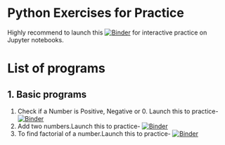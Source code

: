 # Python Exercises for Practice
 


Highly recommend to launch this [![Binder](https://mybinder.org/badge_logo.svg)](https://mybinder.org/v2/gh/codinglake/Python-Exercises/master) for interactive practice on Jupyter notebooks. 

# List of programs
 ## 1. Basic programs
1. Check if a Number is Positive, Negative or 0. Launch this to practice- [![Binder](https://mybinder.org/badge_logo.svg)](https://mybinder.org/v2/gh/codinglake/Python-Exercises/master)
2. Add two numbers.Launch this to practice- [![Binder](https://mybinder.org/badge_logo.svg)](https://mybinder.org/v2/gh/codinglake/Python-Exercises/master)
3. To find factorial of a number.Launch this to practice- [![Binder](https://mybinder.org/badge_logo.svg)](https://mybinder.org/v2/gh/codinglake/Python-Exercises/master)
